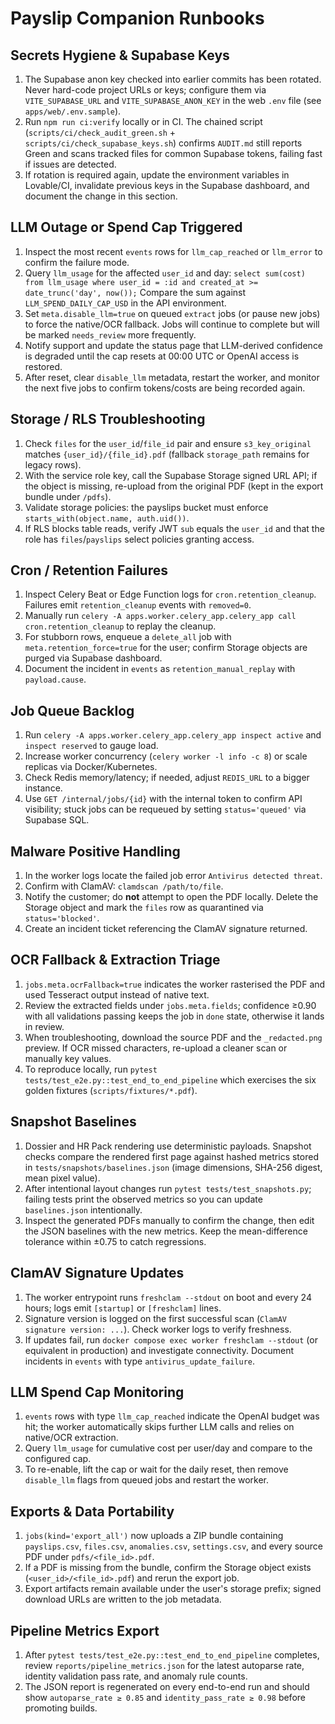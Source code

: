 # Payslip Companion Runbooks

## Secrets Hygiene & Supabase Keys
1. The Supabase anon key checked into earlier commits has been rotated. Never hard-code project URLs or keys; configure them via `VITE_SUPABASE_URL` and `VITE_SUPABASE_ANON_KEY` in the web `.env` file (see `apps/web/.env.sample`).
2. Run `npm run ci:verify` locally or in CI. The chained script (`scripts/ci/check_audit_green.sh` + `scripts/ci/check_supabase_keys.sh`) confirms `AUDIT.md` still reports Green and scans tracked files for common Supabase tokens, failing fast if issues are detected.
3. If rotation is required again, update the environment variables in Lovable/CI, invalidate previous keys in the Supabase dashboard, and document the change in this section.

## LLM Outage or Spend Cap Triggered
1. Inspect the most recent `events` rows for `llm_cap_reached` or `llm_error` to confirm the failure mode.
2. Query `llm_usage` for the affected `user_id` and day: `select sum(cost) from llm_usage where user_id = :id and created_at >= date_trunc('day', now());` Compare the sum against `LLM_SPEND_DAILY_CAP_USD` in the API environment.
3. Set `meta.disable_llm=true` on queued `extract` jobs (or pause new jobs) to force the native/OCR fallback. Jobs will continue to complete but will be marked `needs_review` more frequently.
4. Notify support and update the status page that LLM-derived confidence is degraded until the cap resets at 00:00 UTC or OpenAI access is restored.
5. After reset, clear `disable_llm` metadata, restart the worker, and monitor the next five jobs to confirm tokens/costs are being recorded again.

## Storage / RLS Troubleshooting
1. Check `files` for the `user_id`/`file_id` pair and ensure `s3_key_original` matches `{user_id}/{file_id}.pdf` (fallback `storage_path` remains for legacy rows).
2. With the service role key, call the Supabase Storage signed URL API; if the object is missing, re-upload from the original PDF (kept in the export bundle under `/pdfs`).
3. Validate storage policies: the payslips bucket must enforce `starts_with(object.name, auth.uid())`.
4. If RLS blocks table reads, verify JWT `sub` equals the `user_id` and that the role has `files`/`payslips` select policies granting access.

## Cron / Retention Failures
1. Inspect Celery Beat or Edge Function logs for `cron.retention_cleanup`. Failures emit `retention_cleanup` events with `removed=0`.
2. Manually run `celery -A apps.worker.celery_app.celery_app call cron.retention_cleanup` to replay the cleanup.
3. For stubborn rows, enqueue a `delete_all` job with `meta.retention_force=true` for the user; confirm Storage objects are purged via Supabase dashboard.
4. Document the incident in `events` as `retention_manual_replay` with `payload.cause`.

## Job Queue Backlog
1. Run `celery -A apps.worker.celery_app.celery_app inspect active` and `inspect reserved` to gauge load.
2. Increase worker concurrency (`celery worker -l info -c 8`) or scale replicas via Docker/Kubernetes.
3. Check Redis memory/latency; if needed, adjust `REDIS_URL` to a bigger instance.
4. Use `GET /internal/jobs/{id}` with the internal token to confirm API visibility; stuck jobs can be requeued by setting `status='queued'` via Supabase SQL.

## Malware Positive Handling
1. In the worker logs locate the failed job error `Antivirus detected threat`.
2. Confirm with ClamAV: `clamdscan /path/to/file`.
3. Notify the customer; do **not** attempt to open the PDF locally. Delete the Storage object and mark the `files` row as quarantined via `status='blocked'`.
4. Create an incident ticket referencing the ClamAV signature returned.

## OCR Fallback & Extraction Triage
1. `jobs.meta.ocrFallback=true` indicates the worker rasterised the PDF and used Tesseract output instead of native text.
2. Review the extracted fields under `jobs.meta.fields`; confidence ≥0.90 with all validations passing keeps the job in `done` state, otherwise it lands in review.
3. When troubleshooting, download the source PDF and the `_redacted.png` preview. If OCR missed characters, re-upload a cleaner scan or manually key values.
4. To reproduce locally, run `pytest tests/test_e2e.py::test_end_to_end_pipeline` which exercises the six golden fixtures (`scripts/fixtures/*.pdf`).

## Snapshot Baselines
1. Dossier and HR Pack rendering use deterministic payloads. Snapshot checks compare the rendered first page against hashed metrics stored in `tests/snapshots/baselines.json` (image dimensions, SHA-256 digest, mean pixel value).
2. After intentional layout changes run `pytest tests/test_snapshots.py`; failing tests print the observed metrics so you can update `baselines.json` intentionally.
3. Inspect the generated PDFs manually to confirm the change, then edit the JSON baselines with the new metrics. Keep the mean-difference tolerance within ±0.75 to catch regressions.

## ClamAV Signature Updates
1. The worker entrypoint runs `freshclam --stdout` on boot and every 24 hours; logs emit `[startup]` or `[freshclam]` lines.
2. Signature version is logged on the first successful scan (`ClamAV signature version: ...`). Check worker logs to verify freshness.
3. If updates fail, run `docker compose exec worker freshclam --stdout` (or equivalent in production) and investigate connectivity. Document incidents in `events` with type `antivirus_update_failure`.

## LLM Spend Cap Monitoring
1. `events` rows with type `llm_cap_reached` indicate the OpenAI budget was hit; the worker automatically skips further LLM calls and relies on native/OCR extraction.
2. Query `llm_usage` for cumulative cost per user/day and compare to the configured cap.
3. To re-enable, lift the cap or wait for the daily reset, then remove `disable_llm` flags from queued jobs and restart the worker.
## Exports & Data Portability
1. `jobs(kind='export_all')` now uploads a ZIP bundle containing `payslips.csv`, `files.csv`, `anomalies.csv`, `settings.csv`, and every source PDF under `pdfs/<file_id>.pdf`.
2. If a PDF is missing from the bundle, confirm the Storage object exists (`<user_id>/<file_id>.pdf`) and rerun the export job.
3. Export artifacts remain available under the user's storage prefix; signed download URLs are written to the job metadata.

## Pipeline Metrics Export
1. After `pytest tests/test_e2e.py::test_end_to_end_pipeline` completes, review `reports/pipeline_metrics.json` for the latest autoparse rate, identity validation pass rate, and anomaly rule counts.
2. The JSON report is regenerated on every end-to-end run and should show `autoparse_rate ≥ 0.85` and `identity_pass_rate ≥ 0.98` before promoting builds.
